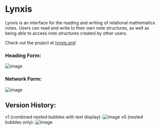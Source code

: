 # Lynxis
Lynxis is an interface for the reading and writing of relational mathematics notes. Users can read and write to their own note structures, as well as being able to access note structures created by other users.

Check out the project at [lynxis.org](http://lynxis.org/lynxis/resources/login.php)!

### Heading Form:
![image](https://cloud.githubusercontent.com/assets/18433116/17272861/aa1d2290-5656-11e6-95cf-ee525690dbe3.png)

### Network Form:
![image](https://cloud.githubusercontent.com/assets/18433116/17272036/ec1acba4-5640-11e6-8a0c-e8484bc2b3b7.png)


## Version History:

v1 (combined nested bubbles with text display):
![image](https://cloud.githubusercontent.com/assets/18433116/15915487/7b1c0dc0-2d9e-11e6-9036-056657bf7ef9.png)
v0 (nested bubbles only):
![image](https://cloud.githubusercontent.com/assets/18433116/15207649/4a486f68-17dc-11e6-83a6-478460995392.png)
